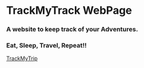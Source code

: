 # TrackMyTrack WebPage

### A website to keep track of your Adventures.

### Eat, Sleep, Travel, Repeat!!

[TrackMyTrip](https://trackmytrip.netlify.app/)

